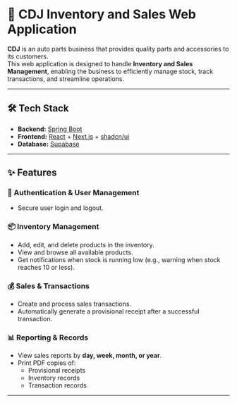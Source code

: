 # 🚗 CDJ Inventory and Sales Web Application

**CDJ** is an auto parts business that provides quality parts and accessories to its customers.  
This web application is designed to handle **Inventory and Sales Management**, enabling the business to efficiently manage stock, track transactions, and streamline operations.  

---

## 🛠 Tech Stack

- **Backend:** [Spring Boot](https://spring.io/projects/spring-boot)  
- **Frontend:** [React](https://react.dev/) + [Next.js](https://nextjs.org/) + [shadcn/ui](https://ui.shadcn.com/)  
- **Database:** [Supabase](https://supabase.com/)  

---

## ✨ Features

### 🔐 Authentication & User Management
- Secure user login and logout.

### 📦 Inventory Management
- Add, edit, and delete products in the inventory.  
- View and browse all available products.  
- Get notifications when stock is running low (e.g., warning when stock reaches 10 or less).  

### 💰 Sales & Transactions
- Create and process sales transactions.  
- Automatically generate a provisional receipt after a successful transaction.  

### 📊 Reporting & Records
- View sales reports by **day, week, month, or year**.  
- Print PDF copies of:  
  - Provisional receipts  
  - Inventory records  
  - Transaction records  

---

